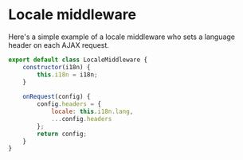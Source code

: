 # Locale middleware

Here's a simple example of a locale middleware who sets a language header on each AJAX request.

```javascript
export default class LocaleMiddleware {
    constructor(i18n) {
        this.i18n = i18n;
    }
    
    onRequest(config) {
        config.headers = {
            locale: this.i18n.lang,
            ...config.headers
        };
        return config;
    }
}
```
